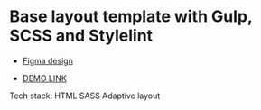 # Base layout template with Gulp, SCSS and Stylelint

- [Figma design](https://www.figma.com/design/DtkQmQ797hk0nI4KfMi2Uq/BOSE-New-Version?node-id=6817-212)

- [DEMO LINK](https://YarRudenko.github.io/phone-catalog-portfolio/)

Tech stack:
HTML
SASS
Adaptive layout

